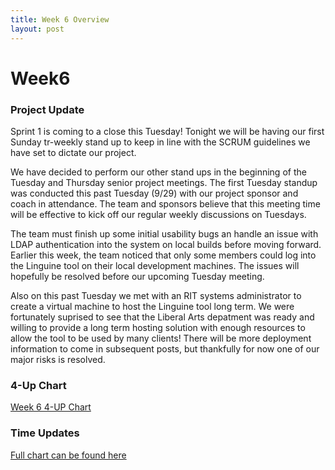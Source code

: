 ```yaml
---
title: Week 6 Overview
layout: post
---
```


# Week6

### Project Update
Sprint 1 is coming to a close this Tuesday! Tonight we will be having our first Sunday tr-weekly stand up to keep in line with the SCRUM guidelines we have set to dictate our project.

We have decided to perform our other stand ups in the beginning of the Tuesday and Thursday senior project meetings. The first Tuesday standup was conducted this past Tuesday (9/29) with our project sponsor and coach in attendance. The team and sponsors believe that this meeting time will be effective to kick off our regular weekly discussions on Tuesdays.

The team must finish up some initial usability bugs an handle an issue with LDAP authentication into the system on local builds before moving forward. Earlier this week, the team noticed that only some members could log into the Linguine tool on their local development machines. The issues will hopefully be resolved before our upcoming Tuesday meeting. 

Also on this past Tuesday we met with an RIT systems administrator to create a virtual machine to host the Linguine tool long term. We were fortunately suprised to see that the Liberal Arts depatment was ready and willing to provide a long term hosting solution with enough resources to allow the tool to be used by many clients! There will be more deployment information to come in subsequent posts, but thankfully for now one of our major risks is resolved. 

### 4-Up Chart
[Week 6 4-UP Chart](https://docs.google.com/document/d/1Z-6_FcBZ9uH1jSI8QrT-H9aOSgggmx7XBhPD2Yfu1QY/edit?usp=sharing)

### Time Updates
[Full chart can be found here](https://docs.google.com/document/d/1g2YSVt5Zn4dPmOawYegL4kOrBgYqkWogsJaywU3ebVQ/edit?usp=sharing)
